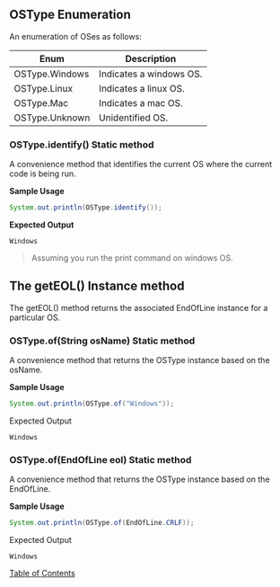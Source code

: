 ## OSType Enumeration

An enumeration of OSes as follows:

| Enum           | Description             |
| -------------- | ----------------------- |
| OSType.Windows | Indicates a windows OS. |
| OSType.Linux   | Indicates a linux OS.   |
| OSType.Mac     | Indicates a mac OS.     |
| OSType.Unknown | Unidentified OS.        |

### OSType.identify() Static method

A convenience method that identifies the current OS where the current code is being run.

**Sample Usage**

```java
System.out.println(OSType.identify());
```

**Expected Output**

```
Windows
```

> Assuming you run the print command on windows OS.

## The getEOL() Instance method

The getEOL() method returns the associated EndOfLine instance for a particular OS.

### OSType.of(String osName) Static method

A convenience method that returns the OSType instance based on the osName.

**Sample Usage**

```java
System.out.println(OSType.of("Windows"));
```

Expected Output

```
Windows
```

### OSType.of(EndOfLine eol) Static method

A convenience method that returns the OSType instance based on the EndOfLine.

**Sample Usage**

```java
System.out.println(OSType.of(EndOfLine.CRLF));
```

Expected Output

```
Windows
```

[Table of Contents](USER_GUIDE_TOC.md)
